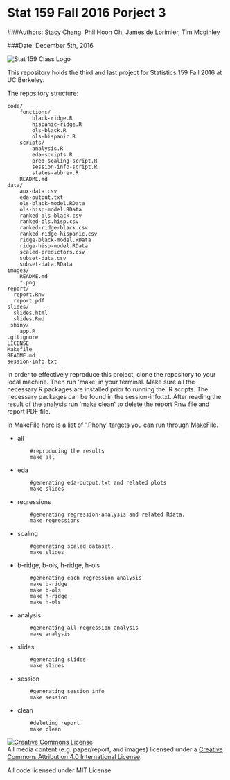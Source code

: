 # Stat 159 Fall 2016 Porject 3

###Authors: Stacy Chang, Phil Hoon Oh, James de Lorimier, Tim Mcginley

###Date: December 5th, 2016

![Stat 159 Class Logo](https://raw.githubusercontent.com/ucb-stat159/stat159-fall-2016/master/projects/proj01/images/stat159-logo.png)

This repository holds the third and last project for Statistics 159 Fall 2016 at UC Berkeley.

The repository structure:
```
code/
	functions/
		black-ridge.R
		hispanic-ridge.R
		ols-black.R
		ols-hispanic.R
	scripts/
		analysis.R
		eda-scripts.R
		pred-scaling-script.R
		session-info-script.R
		states-abbrev.R
	README.md
data/
	aux-data.csv
	eda-output.txt
	ols-black-model.RData
	ols-hisp-model.RData
	ranked-ols-black.csv
	ranked-ols.hisp.csv
	ranked-ridge-black.csv
	ranked-ridge-hispanic.csv
	ridge-black-model.RData
	ridge-hisp-model.RData
	scaled-predictors.csv
	subset-data.csv
	subset-data.RData
images/
	README.md
	*.png
report/
  report.Rnw
  report.pdf
slides/
  slides.html
  slides.Rmd
 shiny/
 	app.R
.gitignore
LICENSE
Makefile
README.md
session-info.txt
```

In order to effectively reproduce this project, clone the repository to your local machine. Then run 'make' in your terminal. Make sure all the necessary R packages are installed prior to running the .R scripts. The necessary packages can be found in the session-info.txt. After reading the result of the analysis run 'make clean' to delete the report Rnw file and report PDF file.

In MakeFile here is a list of '.Phony' targets you can run through MakeFile.

* all

	```
		#reproducing the results
		make all
	```
* eda

	```
		#generating eda-output.txt and related plots
		make slides
	```
* regressions

	```
		#generating regression-analysis and related Rdata.
		make regressions
	```
* scaling

	```
		#generating scaled dataset.
		make slides
	```
	
* b-ridge, b-ols, h-ridge, h-ols
	```
		#generating each regression analysis
		make b-ridge
		make b-ols
		make h-ridge
		make h-ols
	```
* analysis

	```
		#generating all regression analysis
		make analysis
	```
* slides

	```
		#generating slides
		make slides
	```
* session

	```
		#generating session info
		make session
	```
* clean

	```
		#deleting report
		make clean
	```
	
	
	
<a rel="license" href="http://creativecommons.org/licenses/by/4.0/"><img alt="Creative Commons License" style="border-width:0" src="https://i.creativecommons.org/l/by/4.0/88x31.png" /></a><br />All media content (e.g. paper/report, and images) licensed under a <a rel="license" href="http://creativecommons.org/licenses/by/4.0/">Creative Commons Attribution 4.0 International License</a>.

All code licensed under MIT License







